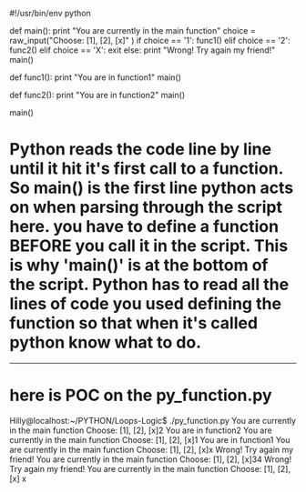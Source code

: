 
#!/usr/bin/env python

def main():
    print "You are currently in the main function"
    choice = raw_input("Choose: [1], [2], [x]" )
    if choice == '1':
        func1()
    elif choice == '2':
        func2()
    elif choice == 'X':
        exit
    else:
            print "Wrong! Try again my friend!"
            main()

def func1():
    print "You are in function1"
    main()

def func2():
    print "You are in function2"
    main()

main()

# Python reads the code line by line until it hit it's first call to a function. So main() is the first line python acts on when parsing through the script here. you have to define a function BEFORE you call it in the script. This is why 'main()' is at the bottom of the script. Python has to read all the lines of code you used defining the function so that when it's called python know what to do.

------------------------------------------------------------



# here is POC on the py_function.py

Hilly@localhost:~/PYTHON/Loops-Logic$ ./py_function.py 
You are currently in the main function
Choose: [1], [2], [x]2
You are in function2
You are currently in the main function
Choose: [1], [2], [x]1
You are in function1
You are currently in the main function
Choose: [1], [2], [x]x
Wrong! Try again my friend!
You are currently in the main function
Choose: [1], [2], [x]34
Wrong! Try again my friend!
You are currently in the main function
Choose: [1], [2], [x] x

